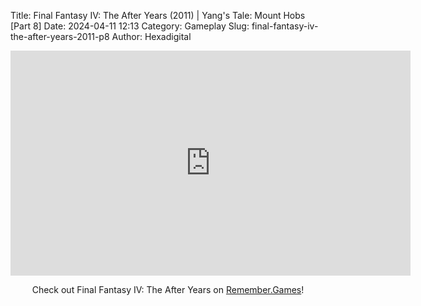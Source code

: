 Title: Final Fantasy IV: The After Years (2011) | Yang's Tale: Mount Hobs [Part 8]
Date: 2024-04-11 12:13
Category: Gameplay
Slug: final-fantasy-iv-the-after-years-2011-p8
Author: Hexadigital

<center><iframe src="https://www.youtube.com/embed/j9-nW5vzXBs?feature=oembed" allow="accelerometer; autoplay; encrypted-media; gyroscope; picture-in-picture" width="640" height="360" frameborder="0"></iframe>

Check out Final Fantasy IV: The After Years on [Remember.Games](https://remember.games/game/7757/final-fantasy-iv-the-complete-collection/)!</center>